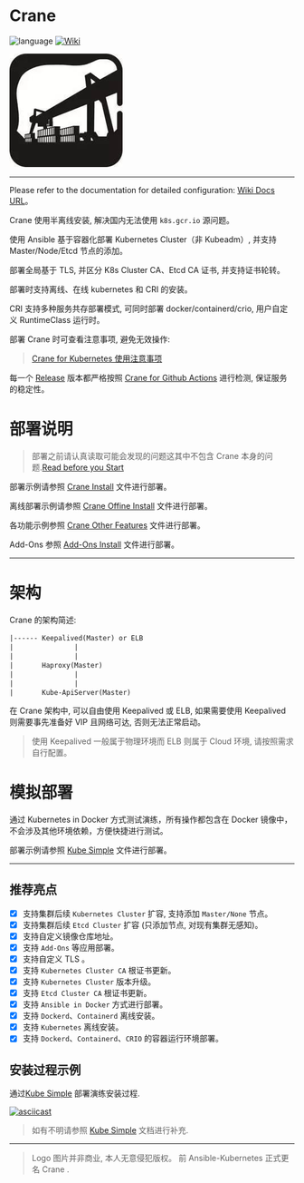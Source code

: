 # Crane
![language](https://img.shields.io/badge/language-Ansible-green.svg) [![Wiki](https://img.shields.io/badge/docs-94%25-green.svg)](https://wiki.shileizcc.com/display/CASE/Ansible+Kubernetes+Cluster)

![logo](logo/logo_size6_w200_h200.jpeg)

---

Please refer to the documentation for detailed configuration: [Wiki Docs URL](https://wiki.shileizcc.com/display/CASE/Ansible+Kubernetes+Cluster)。

Crane 使用半离线安装, 解决国内无法使用 `k8s.gcr.io` 源问题。

使用 Ansible 基于容器化部署 Kubernetes Cluster（非 Kubeadm）, 并支持 Master/Node/Etcd 节点的添加。

部署全局基于 TLS, 并区分 K8s Cluster CA、Etcd CA 证书, 并支持证书轮转。

部署时支持离线、在线 kubernetes 和 CRI 的安装。

CRI 支持多种服务共存部署模式, 可同时部署 docker/containerd/crio, 用户自定义 RuntimeClass 运行时。

部署 Crane 时可查看注意事项, 避免无效操作:

> [Crane for Kubernetes 使用注意事项](docs/MattersNeedingAttention.md)

每一个 [Release](https://github.com/slzcc/crane/releases) 版本都严格按照 [Crane for Github Actions](https://github.com/slzcc/crane/actions) 进行检测, 保证服务的稳定性。

# 部署说明

> 部署之前请认真读取可能会发现的问题这其中不包含 Crane 本身的问题.[Read before you Start](./docs/MattersNeedingAttention.md)

部署示例请参照 [Crane Install](./docs/INSTALL.md) 文件进行部署。

离线部署示例请参照 [Crane Offine Install](./docs/OFFINE_INSTALL.md) 文件进行部署。

各功能示例参照 [Crane Other Features](./docs/FunctionalSpecifications.md) 文件进行部署。

Add-Ons 参照 [Add-Ons Install](./crane/roles/add-ons) 文件进行部署。

---
# 架构

Crane 的架构简述:

```
|------ Keepalived(Master) or ELB
|               |
|               |
|       Haproxy(Master)
|               |
|               |
|       Kube-ApiServer(Master)
```
在 Crane 架构中, 可以自由使用 Keepalived 或 ELB, 如果需要使用 Keepalived 则需要事先准备好 VIP 且网络可达, 否则无法正常启动。

> 使用 Keepalived 一般属于物理环境而 ELB 则属于 Cloud 环境, 请按照需求自行配置。

# 模拟部署

通过 Kubernetes in Docker 方式测试演练，所有操作都包含在 Docker 镜像中，不会涉及其他环境依赖，方便快捷进行测试。

部署示例请参照 [Kube Simple](./kube-simple/README.md) 文件进行部署。

---

## 推荐亮点

- [x] 支持集群后续 `Kubernetes Cluster` 扩容, 支持添加 `Master/None` 节点。
- [x] 支持集群后续 `Etcd Cluster` 扩容 (只添加节点, 对现有集群无感知)。
- [x] 支持自定义镜像仓库地址。
- [x] 支持 `Add-Ons` 等应用部署。
- [x] 支持自定义 TLS 。
- [x] 支持 `Kubernetes Cluster CA` 根证书更新。
- [x] 支持 `Kubernetes Cluster` 版本升级。
- [x] 支持 `Etcd Cluster CA` 根证书更新。
- [x] 支持 `Ansible in Docker` 方式进行部署。
- [x] 支持 `Dockerd`、`Containerd` 离线安装。
- [x] 支持 `Kubernetes` 离线安装。
- [x] 支持 `Dockerd`、`Containerd`、`CRIO` 的容器运行环境部署。

## 安装过程示例

通过[Kube Simple](./kube-simple/README.md) 部署演练安装过程.

[![asciicast](https://asciinema.org/a/uyVFgcNEUiv9AciahaTFCRvM6.svg)](https://asciinema.org/a/uyVFgcNEUiv9AciahaTFCRvM6)

> 如有不明请参照 [Kube Simple](./kube-simple/README.md) 文档进行补充.

---

> Logo 图片并非商业, 本人无意侵犯版权。 前 Ansible-Kubernetes 正式更名 Crane .
